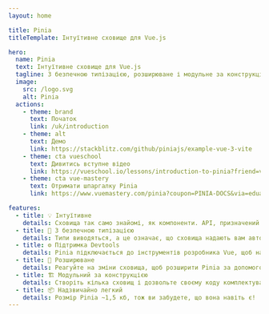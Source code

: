 ```yaml
---
layout: home

title: Pinia
titleTemplate: Інтуїтивне сховище для Vue.js

hero: 
  name: Pinia
  text: Інтуїтивне сховище для Vue.js
  tagline: З безпечною типізацією, розширюване і модульне за конструкцією. Можна навіть забути, що ви використовуєте сховище.
  image:
    src: /logo.svg
    alt: Pinia
  actions:
    - theme: brand
      text: Початок
      link: /uk/introduction
    - theme: alt
      text: Демо
      link: https://stackblitz.com/github/piniajs/example-vue-3-vite
    - theme: cta vueschool
      text: Дивитись вступне відео
      link: https://vueschool.io/lessons/introduction-to-pinia?friend=vuerouter&utm_source=pinia&utm_medium=link&utm_campaign=homepage
    - theme: cta vue-mastery
      text: Отримати шпаргалку Pinia
      link: https://www.vuemastery.com/pinia?coupon=PINIA-DOCS&via=eduardo

features:
  - title: 💡 Інтуїтивне
    details: Сховища так само знайомі, як компоненти. API, призначений для створення добре організованих сховищ.
  - title: 🔑 З безпечною типізацією
    details: Типи виводяться, а це означає, що сховища надають вам автозаповнення навіть у JavaScript!
  - title: ⚙️ Підтримка Devtools
    details: Pinia підключається до інструментів розробника Vue, щоб надати вам покращений досвід розробки як у Vue 2, так і у Vue 3.
  - title: 🔌 Розширюване
    details: Реагуйте на зміни сховища, щоб розширити Pinia за допомогою транзакцій, синхронізації локального сховища, тощо.
  - title: 🏗 Модульний за конструкцією
    details: Створіть кілька сховищ і дозвольте своєму коду комплектувальника автоматично розділити їх.
  - title: 📦 Надзвичайно легкий
    details: Розмір Pinia ~1,5 кб, тож ви забудете, що вона навіть є!
---
```


<script setup>
import HomeSponsors from './.vitepress/theme/components/HomeSponsors.vue'
import './.vitepress/theme/styles/home-links.css'
</script>

<HomeSponsors />
